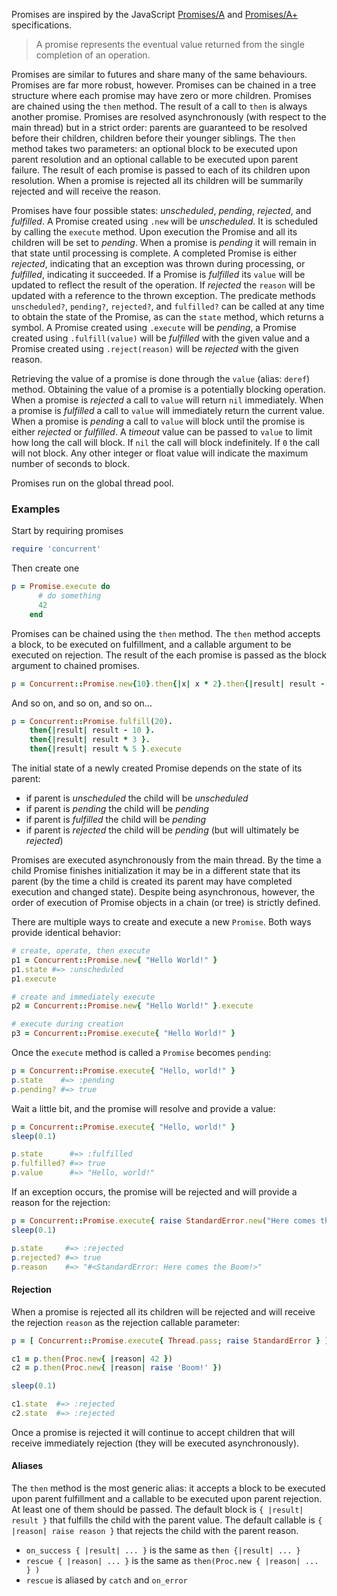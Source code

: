 Promises are inspired by the JavaScript [Promises/A](http://wiki.commonjs.org/wiki/Promises/A) and [Promises/A+](http://promises-aplus.github.io/promises-spec/) specifications.

> A promise represents the eventual value returned from the single completion of an operation.

Promises are similar to futures and share many of the same behaviours. Promises are far more robust, however. Promises can be chained in a tree structure where each promise may have zero or more children. Promises are chained using the `then` method. The result of a call to `then` is always another promise. Promises are resolved asynchronously (with respect to the main thread) but in a strict order: parents are guaranteed to be resolved before their children, children before their younger siblings. The `then` method takes two parameters: an optional block to be executed upon parent resolution and an optional callable to be executed upon parent failure. The result of each promise is passed to each of its children upon resolution. When a promise is rejected all its children will be summarily rejected and will receive the reason. 

Promises have four possible states: *unscheduled*, *pending*, *rejected*, and *fulfilled*. A Promise created using `.new` will be *unscheduled*. It is scheduled by calling the `execute` method. Upon execution the Promise and all its children will be set to *pending*. When a promise is *pending* it will remain in that state until processing is complete. A completed Promise is either *rejected*, indicating that an exception was thrown during processing, or *fulfilled*, indicating it succeeded. If a Promise is *fulfilled* its `value` will be updated to reflect the result of the operation. If *rejected* the `reason` will be updated with a reference to the thrown exception. The predicate methods `unscheduled?`, `pending?`, `rejected?`, and `fulfilled?` can be called at any time to obtain the state of the Promise, as can the `state` method, which returns a symbol. A Promise created using `.execute` will be *pending*, a Promise created using `.fulfill(value)` will be *fulfilled* with the given value and a Promise created using `.reject(reason)` will be *rejected* with the given reason. 

Retrieving the value of a promise is done through the `value` (alias: `deref`) method. Obtaining the value of a promise is a potentially blocking operation. When a promise is *rejected* a call to `value` will return `nil` immediately. When a promise is *fulfilled* a call to `value` will immediately return the current value. When a promise is *pending* a call to `value` will block until the promise is either *rejected* or *fulfilled*. A *timeout* value can be passed to `value` to limit how long the call will block. If `nil` the call will block indefinitely. If `0` the call will not block. Any other integer or float value will indicate the maximum number of seconds to block. 

Promises run on the global thread pool.

### Examples

Start by requiring promises

```ruby
require 'concurrent'
```

Then create one

```ruby
p = Promise.execute do
      # do something
      42
    end
```

Promises can be chained using the `then` method. The `then` method accepts a block, to be executed on fulfillment, and a callable argument to be executed on rejection. The result of the each promise is passed as the block argument to chained promises. 

```ruby
p = Concurrent::Promise.new{10}.then{|x| x * 2}.then{|result| result - 10 }.execute
```

And so on, and so on, and so on...

```ruby
p = Concurrent::Promise.fulfill(20).
    then{|result| result - 10 }.
    then{|result| result * 3 }.
    then{|result| result % 5 }.execute
```

The initial state of a newly created Promise depends on the state of its parent:
- if parent is *unscheduled* the child will be *unscheduled*
- if parent is *pending* the child will be *pending*
- if parent is *fulfilled* the child will be *pending*
- if parent is *rejected* the child will be *pending* (but will ultimately be *rejected*)

Promises are executed asynchronously from the main thread. By the time a child Promise finishes initialization it may be in a different state that its parent (by the time a child is created its parent may have completed execution and changed state). Despite being asynchronous, however, the order of execution of Promise objects in a chain (or tree) is strictly defined. 

There are multiple ways to create and execute a new `Promise`. Both ways provide identical behavior:

```ruby
# create, operate, then execute
p1 = Concurrent::Promise.new{ "Hello World!" }
p1.state #=> :unscheduled
p1.execute

# create and immediately execute
p2 = Concurrent::Promise.new{ "Hello World!" }.execute

# execute during creation
p3 = Concurrent::Promise.execute{ "Hello World!" }
```

Once the `execute` method is called a `Promise` becomes `pending`:

```ruby
p = Concurrent::Promise.execute{ "Hello, world!" }
p.state    #=> :pending
p.pending? #=> true
```

Wait a little bit, and the promise will resolve and provide a value:

```ruby
p = Concurrent::Promise.execute{ "Hello, world!" }
sleep(0.1)

p.state      #=> :fulfilled
p.fulfilled? #=> true
p.value      #=> "Hello, world!"
```

If an exception occurs, the promise will be rejected and will provide
a reason for the rejection:

```ruby
p = Concurrent::Promise.execute{ raise StandardError.new("Here comes the Boom!") }
sleep(0.1)

p.state     #=> :rejected
p.rejected? #=> true
p.reason    #=> "#<StandardError: Here comes the Boom!>"
```

#### Rejection

When a promise is rejected all its children will be rejected and will receive the rejection `reason` as the rejection callable parameter:

```ruby
p = [ Concurrent::Promise.execute{ Thread.pass; raise StandardError } ]

c1 = p.then(Proc.new{ |reason| 42 })
c2 = p.then(Proc.new{ |reason| raise 'Boom!' })

sleep(0.1)

c1.state  #=> :rejected
c2.state  #=> :rejected
```

Once a promise is rejected it will continue to accept children that will receive immediately rejection (they will be executed asynchronously).

#### Aliases

The `then` method is the most generic alias: it accepts a block to be executed upon parent fulfillment and a callable to be executed upon parent rejection. At least one of them should be passed. The default block is `{ |result| result }` that fulfills the child with the parent value. The default callable is `{ |reason| raise reason }` that rejects the child with the parent reason. 

- `on_success { |result| ... }` is the same as `then {|result| ... }`
- `rescue { |reason| ... }` is the same as `then(Proc.new { |reason| ... } )`
- `rescue` is aliased by `catch` and `on_error`
